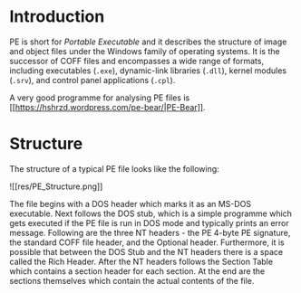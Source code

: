 # Introduction

PE is short for *Portable Executable* and it describes the structure of image and object files under the Windows family of operating systems. It is the successor of COFF files and encompasses a wide range of formats, including executables (`.exe`), dynamic-link libraries (`.dll`), kernel modules (`.srv`), and control panel applications (`.cpl`).

A very good programme for analysing PE files is [[https://hshrzd.wordpress.com/pe-bear/|PE-Bear]].

# Structure

The structure of a typical PE file looks like the following:

![[res/PE_Structure.png]]

The file begins with a DOS header which marks it as an MS-DOS executable. Next follows the DOS stub, which is a simple programme which gets executed if the PE file is run in DOS mode and typically prints an error message. Following are the three NT headers - the PE 4-byte PE signature, the standard COFF file header, and the Optional header. Furthermore, it is possible that between the DOS Stub and the NT headers there is a space called the Rich Header. After the NT headers follows the Section Table which contains a section header for each section. At the end are the sections themselves which contain the actual contents of the file.
